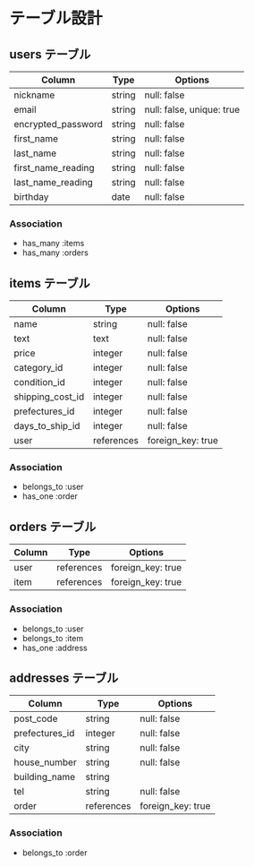 # テーブル設計

## users テーブル

|      Column      | Type   |         Options         |
| ---------------- | ------ | ----------------------- |
|     nickname     | string |      null: false        |
|       email      | string |null: false, unique: true|
|encrypted_password| string |       null: false       |
|     first_name   | string |       null: false       |
|    last_name     | string |       null: false       |
|first_name_reading| string |       null: false       |
| last_name_reading| string |       null: false       |
|      birthday    |  date  |       null: false       |

### Association

- has_many :items
- has_many :orders

## items テーブル

|      Column      |   Type   |     Options     |
| ---------------- | -------- | --------------- |
|       name       |  string  |   null: false   |
|       text       |   text   |   null: false   |
|      price       | integer  |   null: false   |
|   category_id    | integer  |   null: false   |
|   condition_id   | integer  |   null: false   |
| shipping_cost_id | integer  |   null: false   |
|  prefectures_id  | integer  |   null: false   |
| days_to_ship_id  | integer  |   null: false   |
|       user       |references|foreign_key: true|

### Association

- belongs_to :user
- has_one :order

## orders テーブル

| Column   |   Type   |    Options      |
| -------- | -------- | --------------- |
|   user   |references|foreign_key: true|
|   item   |references|foreign_key: true|

### Association

- belongs_to :user
- belongs_to :item
- has_one :address

## addresses テーブル

|     Column     |   Type   |    Options      |
| -------------- | -------- | --------------- |
|   post_code    |  string  |   null: false   |
| prefectures_id |  integer |   null: false   |
|      city      |  string  |   null: false   |
|  house_number  |  string  |   null: false   |
|  building_name |  string  |                 |
|      tel       |  string  |   null: false   |
|     order      |references|foreign_key: true|

### Association

- belongs_to :order
